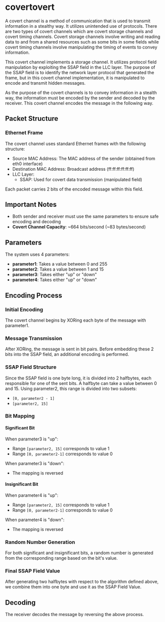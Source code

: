 # covertovert

A covert channel is a method of communication that is used to transmit information in a stealthy way. It utilizes unintended use of protocols. There are two types of covert channels which are covert storage channels and covert timing channels. Covert storage channels involve writing and reading data to and from a shared resources such as some bits in some fields while covert timing channels involve manipulating the timing of events to convey information.

This covert channel implements a storage channel. It utilizes protocol field manipulation by exploiting the SSAP field in the LLC layer. The purpose of the SSAP field is to identify the network layer protocol that generated the frame, but in this covert channel implementation, it is manipulated to encode and transmit hidden messages.

As the purpose of the covert channels is to convey information in a stealth way, the information must be encoded by the sender and decoded by the receiver. This covert channel encodes the message in the following way. 

## Packet Structure
### Ethernet Frame
The covert channel uses standard Ethernet frames with the following structure:

* Source MAC Address: The MAC address of the sender (obtained from eth0 interface)
* Destination MAC Address: Broadcast address (ff:ff:ff:ff:ff:ff)
* LLC Layer:
    * SSAP: Used for covert data transmission (manipulated field)

Each packet carries 2 bits of the encoded message within this field.
 
## Important Notes
* Both sender and receiver must use the same parameters to ensure safe encoding and decoding
* **Covert Channel Capacity**: ~664 bits/second (~83 bytes/second)
 
## Parameters

The system uses 4 parameters:

* **parameter1**: Takes a value between 0 and 255
* **parameter2**: Takes a value between 1 and 15
* **parameter3**: Takes either "up" or "down"
* **parameter4**: Takes either "up" or "down"

## Encoding Process

### Initial Encoding
The covert channel begins by XORing each byte of the message with parameter1.

### Message Transmission
After XORing, the message is sent in bit pairs. Before embedding these 2 bits into the SSAP field, an additional encoding is performed.

### SSAP Field Structure
Since the SSAP field is one byte long, it is divided into 2 halfbytes, each responsible for one of the sent bits. A halfbyte can take a value between 0 and 15. Using parameter2, this range is divided into two subsets:
* `[0, parameter2 - 1]`
* `[parameter2, 15]`

### Bit Mapping

#### Significant Bit
When parameter3 is "up":
* Range `[parameter2, 15]` corresponds to value 1
* Range `[0, parameter2-1]` corresponds to value 0

When parameter3 is "down":
* The mapping is reversed

#### Insignificant Bit
When parameter4 is "up":
* Range `[parameter2, 15]` corresponds to value 1
* Range `[0, parameter2-1]` corresponds to value 0

When parameter4 is "down":
* The mapping is reversed

### Random Number Generation
For both significant and insignificant bits, a random number is generated from the corresponding range based on the bit's value.

### Final SSAP Field Value
After generating two halfbytes with respect to the algorithm defined above, we combine them into one byte and use it as the SSAP Field Value.

## Decoding
The receiver decodes the message by reversing the above process.

